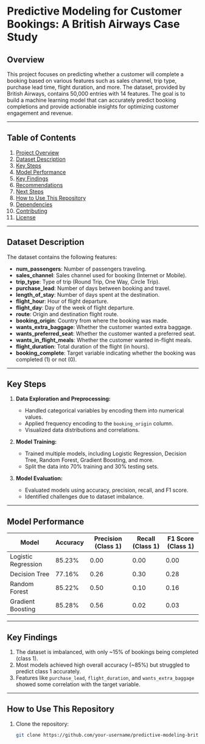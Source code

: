# Predictive Modeling for Customer Bookings: A British Airways Case Study

## Overview
This project focuses on predicting whether a customer will complete a booking based on various features such as sales channel, trip type, purchase lead time, flight duration, and more. The dataset, provided by British Airways, contains 50,000 entries with 14 features. The goal is to build a machine learning model that can accurately predict booking completions and provide actionable insights for optimizing customer engagement and revenue.

---

## Table of Contents
1. [Project Overview](#overview)
2. [Dataset Description](#dataset-description)
3. [Key Steps](#key-steps)
4. [Model Performance](#model-performance)
5. [Key Findings](#key-findings)
6. [Recommendations](#recommendations)
7. [Next Steps](#next-steps)
8. [How to Use This Repository](#how-to-use-this-repository)
9. [Dependencies](#dependencies)
10. [Contributing](#contributing)
11. [License](#license)

---

## Dataset Description
The dataset contains the following features:
- **num_passengers**: Number of passengers traveling.
- **sales_channel**: Sales channel used for booking (Internet or Mobile).
- **trip_type**: Type of trip (Round Trip, One Way, Circle Trip).
- **purchase_lead**: Number of days between booking and travel.
- **length_of_stay**: Number of days spent at the destination.
- **flight_hour**: Hour of flight departure.
- **flight_day**: Day of the week of flight departure.
- **route**: Origin and destination flight route.
- **booking_origin**: Country from where the booking was made.
- **wants_extra_baggage**: Whether the customer wanted extra baggage.
- **wants_preferred_seat**: Whether the customer wanted a preferred seat.
- **wants_in_flight_meals**: Whether the customer wanted in-flight meals.
- **flight_duration**: Total duration of the flight (in hours).
- **booking_complete**: Target variable indicating whether the booking was completed (1) or not (0).

---

## Key Steps
1. **Data Exploration and Preprocessing:**
   - Handled categorical variables by encoding them into numerical values.
   - Applied frequency encoding to the `booking_origin` column.
   - Visualized data distributions and correlations.

2. **Model Training:**
   - Trained multiple models, including Logistic Regression, Decision Tree, Random Forest, Gradient Boosting, and more.
   - Split the data into 70% training and 30% testing sets.

3. **Model Evaluation:**
   - Evaluated models using accuracy, precision, recall, and F1 score.
   - Identified challenges due to dataset imbalance.

---

## Model Performance
| Model                  | Accuracy | Precision (Class 1) | Recall (Class 1) | F1 Score (Class 1) |
|------------------------|----------|---------------------|------------------|--------------------|
| Logistic Regression    | 85.23%   | 0.00                | 0.00             | 0.00               |
| Decision Tree          | 77.16%   | 0.26                | 0.30             | 0.28               |
| Random Forest          | 85.22%   | 0.50                | 0.10             | 0.16               |
| Gradient Boosting      | 85.28%   | 0.56                | 0.02             | 0.03               |

---

## Key Findings
1. The dataset is imbalanced, with only ~15% of bookings being completed (class 1).
2. Most models achieved high overall accuracy (~85%) but struggled to predict class 1 accurately.
3. Features like `purchase_lead`, `flight_duration`, and `wants_extra_baggage` showed some correlation with the target variable.


---

## How to Use This Repository
1. Clone the repository:
   ```bash
   git clone https://github.com/your-username/predictive-modeling-british-airways.git
